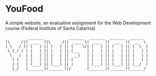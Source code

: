# YouFood
A simple website, an evaluative assignment for the Web Development course (Federal Institute of Santa Catarina)
```
          _______           _______  _______  _______  ______  
|\     /|(  ___  )|\     /|(  ____ \(  ___  )(  ___  )(  __  \ 
( \   / )| (   ) || )   ( || (    \/| (   ) || (   ) || (  \  )
 \ (_) / | |   | || |   | || (__    | |   | || |   | || |   ) |
  \   /  | |   | || |   | ||  __)   | |   | || |   | || |   | |
   ) (   | |   | || |   | || (      | |   | || |   | || |   ) |
   | |   | (___) || (___) || )      | (___) || (___) || (__/  )
   \_/   (_______)(_______)|/       (_______)(_______)(______/ 

```
